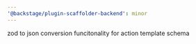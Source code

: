 ```yaml
---
'@backstage/plugin-scaffolder-backend': minor
---
```


zod to json conversion funcitonality for action template schema
